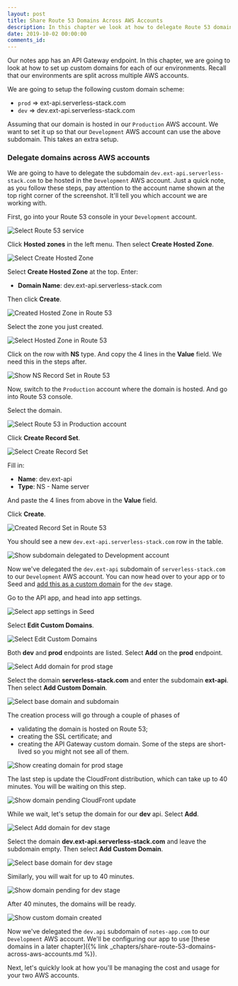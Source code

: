 ```yaml
---
layout: post
title: Share Route 53 Domains Across AWS Accounts
description: In this chapter we look at how to delegate Route 53 domains across AWS accounts. This allows us to use the same custom domain for our Serverless app across multiple environments.
date: 2019-10-02 00:00:00
comments_id: 
---
```


Our notes app has an API Gateway endpoint. In this chapter, we are going to look at how to set up custom domains for each of our environments. Recall that our environments are split across multiple AWS accounts.

We are going to setup the following custom domain scheme:

- `prod` ⇒ ext-api.serverless-stack.com
- `dev` ⇒ dev.ext-api.serverless-stack.com

Assuming that our domain is hosted in our `Production` AWS account. We want to set it up so that our `Development` AWS account can use the above subdomain. This takes an extra setup.

### Delegate domains across AWS accounts

We are going to have to delegate the subdomain `dev.ext-api.serverless-stack.com` to be hosted in the `Development` AWS account. Just a quick note, as you follow these steps, pay attention to the account name shown at the top right corner of the screenshot. It'll tell you which account we are working with.

First, go into your Route 53 console in your `Development` account.

![Select Route 53 service](/assets/best-practices/sharing-route-53-domain-across-aws-accounts/select-route-53-service.png)

Click **Hosted zones** in the left menu. Then select **Create Hosted Zone**.

![Select Create Hosted Zone](/assets/best-practices/sharing-route-53-domain-across-aws-accounts/select-create-hosted-zone.png)

Select **Create Hosted Zone** at the top. Enter:

- **Domain Name**: dev.ext-api.serverless-stack.com

Then click **Create**.

![Created Hosted Zone in Route 53](/assets/best-practices/sharing-route-53-domain-across-aws-accounts/created-hosted-zone-in-route-53.png)

Select the zone you just created.

![Select Hosted Zone in Route 53](/assets/best-practices/sharing-route-53-domain-across-aws-accounts/select-hosted-zone-in-route-53.png)

Click on the row with **NS** type. And copy the 4 lines in the **Value** field. We need this in the steps after.

![Show NS Record Set in Route 53](/assets/best-practices/sharing-route-53-domain-across-aws-accounts/show-ns-record-set-in-route-53.png)

Now, switch to the `Production` account where the domain is hosted. And go into Route 53 console.

Select the domain.

![Select Route 53 in Production account](/assets/best-practices/sharing-route-53-domain-across-aws-accounts/select-route-53-in-production-account.png)

Click **Create Record Set**.

![Select Create Record Set](/assets/best-practices/sharing-route-53-domain-across-aws-accounts/select-create-record-set.png)

Fill in:

- **Name**: dev.ext-api
- **Type**: NS - Name server

And paste the 4 lines from above in the **Value** field.

Click **Create**.

![Created Record Set in Route 53](/assets/best-practices/sharing-route-53-domain-across-aws-accounts/created-record-set-in-route-53.png)

You should see a new `dev.ext-api.serverless-stack.com` row in the table.

![Show subdomain delegated to Development account](/assets/best-practices/sharing-route-53-domain-across-aws-accounts/show-subdomain-delegated-to-development-account.png)

Now we've delegated the `dev.ext-api` subdomain of `serverless-stack.com` to our `Development` AWS account. You can now head over to your app or to Seed and [add this as a custom domain](https://seed.run/docs/configuring-custom-domains) for the `dev` stage.

Go to the API app, and head into app settings.

![Select app settings in Seed](/assets/best-practices/sharing-route-53-domain-across-aws-accounts/select-app-settings-in-seed.png)

Select **Edit Custom Domains**.

![Select Edit Custom Domains](/assets/best-practices/sharing-route-53-domain-across-aws-accounts/select-edit-custom-domains.png)

Both **dev** and **prod** endpoints are listed. Select **Add** on the **prod** endpoint.

![Select Add domain for prod stage](/assets/best-practices/sharing-route-53-domain-across-aws-accounts/select-add-domain-for-prod-stage.png)

Select the domain **serverless-stack.com** and enter the subdomain **ext-api**. Then select **Add Custom Domain**.

![Select base domain and subdomain](/assets/best-practices/sharing-route-53-domain-across-aws-accounts/select-base-domain-and-subdomain.png)

The creation process will go through a couple of phases of
- validating the domain is hosted on Route 53;
- creating the SSL certificate; and
- creating the API Gateway custom domain.
Some of the steps are short-lived so you might not see all of them.

![Show creating domain for prod stage](/assets/best-practices/sharing-route-53-domain-across-aws-accounts/show-creating-domain-for-prod-stage.png)

The last step is update the CloudFront distribution, which can take up to 40 minutes. You will be waiting on this step.

![Show domain pending CloudFront update](/assets/best-practices/sharing-route-53-domain-across-aws-accounts/show-domain-pending-cloudfront-update.png)

While we wait, let's setup the domain for our **dev** api. Select **Add**.

![Select Add domain for dev stage](/assets/best-practices/sharing-route-53-domain-across-aws-accounts/select-add-domain-for-dev-stage.png)

Select the domain **dev.ext-api.serverless-stack.com** and leave the subdomain empty. Then select **Add Custom Domain**.

![Select base domain for dev stage](/assets/best-practices/sharing-route-53-domain-across-aws-accounts/select-base-domain-for-dev-stage.png)

Similarly, you will wait for up to 40 minutes.

![Show domain pending for dev stage](/assets/best-practices/sharing-route-53-domain-across-aws-accounts/show-domain-pending-for-dev-stage.png)

After 40 minutes, the domains will be ready.

![Show custom domain created](/assets/best-practices/sharing-route-53-domain-across-aws-accounts/show-custom-domain-created.png)

Now we've delegated the `dev.api` subdomain of `notes-app.com` to our `Development` AWS account. We'll be configuring our app to use [these domains in a later chapter]({% link _chapters/share-route-53-domains-across-aws-accounts.md %}).

Next, let's quickly look at how you'll be managing the cost and usage for your two AWS accounts.
